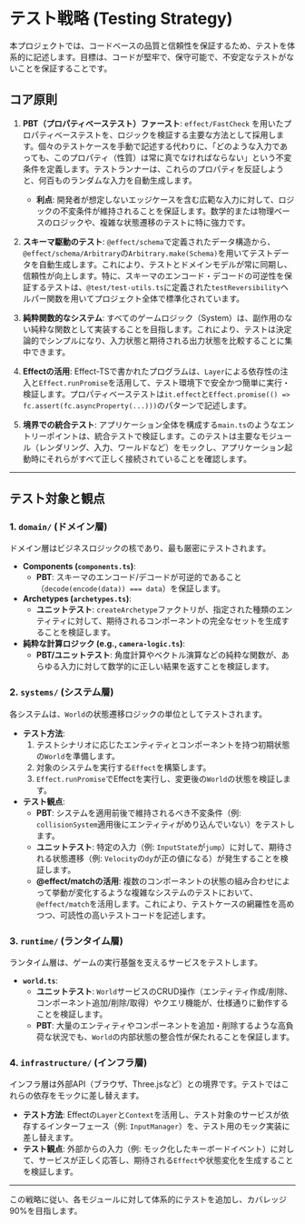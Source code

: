 # テスト戦略 (Testing Strategy)

本プロジェクトでは、コードベースの品質と信頼性を保証するため、テストを体系的に記述します。目標は、コードが堅牢で、保守可能で、不安定なテストがないことを保証することです。

## コア原則

1.  **PBT（プロパティベーステスト）ファースト**: `effect/FastCheck` を用いたプロパティベーステストを、ロジックを検証する主要な方法として採用します。個々のテストケースを手動で記述する代わりに、「どのような入力であっても、このプロパティ（性質）は常に真でなければならない」という不変条件を定義します。テストランナーは、これらのプロパティを反証しようと、何百ものランダムな入力を自動生成します。
    - **利点**: 開発者が想定しないエッジケースを含む広範な入力に対して、ロジックの不変条件が維持されることを保証します。数学的または物理ベースのロジックや、複雑な状態遷移のテストに特に強力です。

2.  **スキーマ駆動のテスト**: `@effect/schema`で定義されたデータ構造から、`@effect/schema/Arbitrary`の`Arbitrary.make(Schema)`を用いてテストデータを自動生成します。これにより、テストとドメインモデルが常に同期し、信頼性が向上します。特に、スキーマのエンコード・デコードの可逆性を保証するテストは、`@test/test-utils.ts`に定義された`testReversibility`ヘルパー関数を用いてプロジェクト全体で標準化されています。

3.  **純粋関数的なシステム**: すべてのゲームロジック（System）は、副作用のない純粋な関数として実装することを目指します。これにより、テストは決定論的でシンプルになり、入力状態と期待される出力状態を比較することに集中できます。

4.  **Effectの活用**: Effect-TSで書かれたプログラムは、`Layer`による依存性の注入と`Effect.runPromise`を活用して、テスト環境下で安全かつ簡単に実行・検証します。プロパティベーステストは`it.effect`と`Effect.promise(() => fc.assert(fc.asyncProperty(...)))`のパターンで記述します。

5.  **境界での統合テスト**: アプリケーション全体を構成する`main.ts`のようなエントリーポイントは、統合テストで検証します。このテストは主要なモジュール（レンダリング、入力、ワールドなど）をモックし、アプリケーション起動時にそれらがすべて正しく接続されていることを確認します。

---

## テスト対象と観点

### 1. `domain/` (ドメイン層)

ドメイン層はビジネスロジックの核であり、最も厳密にテストされます。

- **Components (`components.ts`)**:
  - **PBT**: スキーマのエンコード/デコードが可逆的であること（`decode(encode(data)) === data`）を保証します。
- **Archetypes (`archetypes.ts`)**:
  - **ユニットテスト**: `createArchetype`ファクトリが、指定された種類のエンティティに対して、期待されるコンポーネントの完全なセットを生成することを検証します。
- **純粋な計算ロジック (e.g., `camera-logic.ts`)**:
  - **PBT/ユニットテスト**: 角度計算やベクトル演算などの純粋な関数が、あらゆる入力に対して数学的に正しい結果を返すことを検証します。

### 2. `systems/` (システム層)

各システムは、`World`の状態遷移ロジックの単位としてテストされます。

- **テスト方法**:
  1.  テストシナリオに応じたエンティティとコンポーネントを持つ初期状態の`World`を準備します。
  2.  対象のシステムを実行する`Effect`を構築します。
  3.  `Effect.runPromise`でEffectを実行し、変更後の`World`の状態を検証します。
- **テスト観点**:
  - **PBT**: システムを適用前後で維持されるべき不変条件（例: `collisionSystem`適用後にエンティティがめり込んでいない）をテストします。
  - **ユニットテスト**: 特定の入力（例: `InputState`が`jump`）に対して、期待される状態遷移（例: `Velocity`の`dy`が正の値になる）が発生することを検証します。
  - **@effect/matchの活用**: 複数のコンポーネントの状態の組み合わせによって挙動が変化するような複雑なシステムのテストにおいて、`@effect/match`を活用します。これにより、テストケースの網羅性を高めつつ、可読性の高いテストコードを記述します。

### 3. `runtime/` (ランタイム層)

ランタイム層は、ゲームの実行基盤を支えるサービスをテストします。

- **`world.ts`**:
  - **ユニットテスト**: `World`サービスのCRUD操作（エンティティ作成/削除、コンポーネント追加/削除/取得）やクエリ機能が、仕様通りに動作することを検証します。
  - **PBT**: 大量のエンティティやコンポーネントを追加・削除するような高負荷な状況でも、`World`の内部状態の整合性が保たれることを保証します。

### 4. `infrastructure/` (インフラ層)

インフラ層は外部API（ブラウザ、Three.jsなど）との境界です。テストではこれらの依存をモックに差し替えます。

- **テスト方法**: Effectの`Layer`と`Context`を活用し、テスト対象のサービスが依存するインターフェース（例: `InputManager`）を、テスト用のモック実装に差し替えます。
- **テスト観点**: 外部からの入力（例: モック化したキーボードイベント）に対して、サービスが正しく応答し、期待される`Effect`や状態変化を生成することを検証します。

---

この戦略に従い、各モジュールに対して体系的にテストを追加し、カバレッジ90%を目指します。
